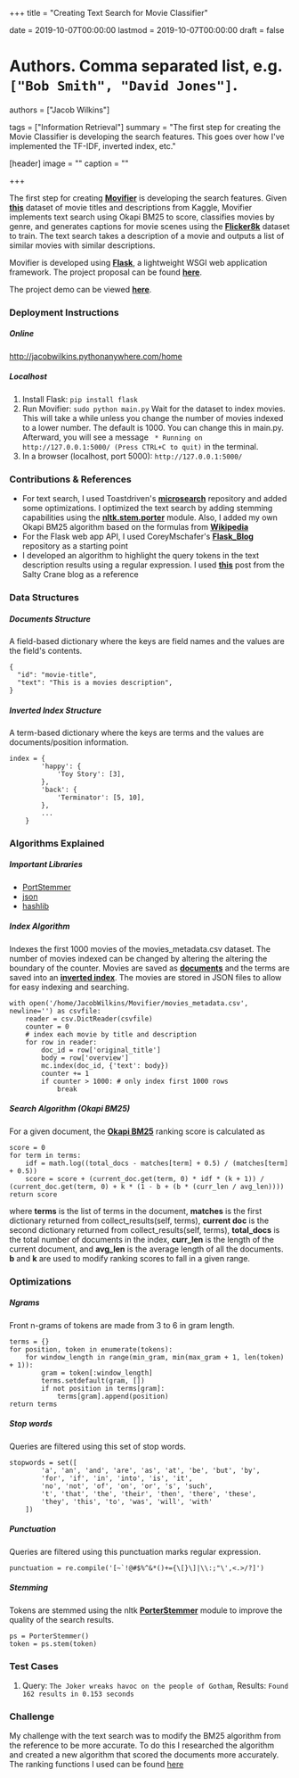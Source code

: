 +++
title = "Creating Text Search for Movie Classifier"

date = 2019-10-07T00:00:00
lastmod = 2019-10-07T00:00:00
draft = false

# Authors. Comma separated list, e.g. `["Bob Smith", "David Jones"]`.
authors = ["Jacob Wilkins"]

tags = ["Information Retrieval"]
summary = "The first step for creating the Movie Classifier is developing the search features. This goes over how I've implemented the TF-IDF, inverted index, etc."

[header]
image = ""
caption = ""

+++

The first step for creating **[Movifier](https://github.com/JacobAWilkins/Movifier)** is developing the search features. Given **[this](https://www.kaggle.com/rounakbanik/the-movies-dataset)** dataset of movie titles and descriptions from Kaggle, Movifier implements text search using Okapi BM25 to score, classifies movies by genre, and generates captions for movie scenes using the **[Flicker8k](http://academictorrents.com/details/9dea07ba660a722ae1008c4c8afdd303b6f6e53b)** dataset to train. The text search takes a description of a movie and outputs a list of similar movies with similar descriptions. 

Movifier is developed using **[Flask](https://www.fullstackpython.com/flask.html)**, a lightweight WSGI web application framework. The project proposal can be found **[here](https://docs.google.com/document/d/1uDnyLfvAJTHSIp2gLQYVDAONRQX91yI2uVtycHrf1pE/edit?usp=sharing)**.

The project demo can be viewed **[here](https://youtu.be/DVKHCncddg8)**.

### Deployment Instructions
##### Online
http://jacobwilkins.pythonanywhere.com/home
##### Localhost
1. Install Flask:
```pip install flask```
2. Run Movifier:
```sudo python main.py```
   Wait for the dataset to index movies. This will take a while unless you change the number of movies indexed to a lower number. The default is 1000. You can change this in main.py. Afterward, you will see a message ``` * Running on http://127.0.0.1:5000/ (Press CTRL+C to quit)``` in the terminal.
3. In a browser (localhost, port 5000):
```http://127.0.0.1:5000/```

### Contributions & References
* For text search, I used Toastdriven's **[microsearch](https://github.com/toastdriven/microsearch)** repository and added some optimizations. I optimized the text search by adding stemming capabilities using the **[nltk.stem.porter](https://www.nltk.org/_modules/nltk/stem/porter.html)** module. Also, I added my own Okapi BM25 algorithm based on the formulas from **[Wikipedia](https://en.wikipedia.org/wiki/Okapi_BM25#The_ranking_function)**
* For the Flask web app API, I used CoreyMschafer's **[Flask_Blog](https://github.com/CoreyMSchafer/code_snippets/tree/master/Python/Flask_Blog)** repository as a starting point
* I developed an algorithm to highlight the query tokens in the text description results using a regular expression. I used **[this](https://www.saltycrane.com/blog/2007/10/using-pythons-finditer-to-highlight/)** post from the Salty Crane blog as a reference

### Data Structures
##### Documents Structure
A field-based dictionary where the keys are field names and the values are the field's contents.
```
{
  "id": "movie-title",
  "text": "This is a movies description",
}
```
##### Inverted Index Structure
A term-based dictionary where the keys are terms and the values are documents/position information.
```
index = {
        'happy': {
            'Toy Story': [3],
        },
        'back': {
            'Terminator': [5, 10],
        },
        ...
    }
```
### Algorithms Explained
##### Important Libraries
* [PortStemmer](http://www.nltk.org/howto/stem.html)
* [json](https://www.json.org/json-en.html)
* [hashlib](https://docs.python.org/3/library/hashlib.html)
##### Index Algorithm
Indexes the first 1000 movies of the movies_metadata.csv dataset. The number of movies indexed can be changed by altering the altering the boundary of the counter. Movies are saved as **[documents](#Documents-Structure)** and the terms are saved into an **[inverted index](#Inverted-Index-Structure)**. The movies are stored in JSON files to allow for easy indexing and searching.
```
with open('/home/JacobWilkins/Movifier/movies_metadata.csv', newline='') as csvfile:
    reader = csv.DictReader(csvfile)
    counter = 0
    # index each movie by title and description
    for row in reader:
        doc_id = row['original_title']
        body = row['overview']
        mc.index(doc_id, {'text': body})
        counter += 1
        if counter > 1000: # only index first 1000 rows
            break
```
##### Search Algorithm (Okapi BM25)
For a given document, the **[Okapi BM25](https://en.wikipedia.org/wiki/Okapi_BM25#The_ranking_function)** ranking score is calculated as
```
score = 0
for term in terms:
    idf = math.log((total_docs - matches[term] + 0.5) / (matches[term] + 0.5))
    score = score + (current_doc.get(term, 0) * idf * (k + 1)) / (current_doc.get(term, 0) + k * (1 - b + (b * (curr_len / avg_len))))
return score
```
where **terms** is the list of terms in the document, **matches** is the first dictionary returned from collect_results(self, terms), **current doc** is the second dictionary returned from collect_results(self, terms), **total_docs** is the total number of documents in the index, **curr_len** is the length of the current document, and **avg_len** is the average length of all the documents. **b** and **k** are used to modify ranking scores to fall in a given range.
### Optimizations
##### Ngrams
Front n-grams of tokens are made from 3 to 6 in gram length.
```
terms = {}
for position, token in enumerate(tokens):
    for window_length in range(min_gram, min(max_gram + 1, len(token) + 1)):
        gram = token[:window_length]
        terms.setdefault(gram, [])
        if not position in terms[gram]:
            terms[gram].append(position)
return terms
```
##### Stop words
Queries are filtered using this set of stop words.
```
stopwords = set([
        'a', 'an', 'and', 'are', 'as', 'at', 'be', 'but', 'by',
        'for', 'if', 'in', 'into', 'is', 'it',
        'no', 'not', 'of', 'on', 'or', 's', 'such',
        't', 'that', 'the', 'their', 'then', 'there', 'these',
        'they', 'this', 'to', 'was', 'will', 'with'
    ])
```
##### Punctuation
Queries are filtered using this punctuation marks regular expression.
```
punctuation = re.compile('[~`!@#$%^&*()+={\[}\]|\\:;"\',<.>/?]')
```
##### Stemming
Tokens are stemmed using the nltk **[PorterStemmer](https://www.nltk.org/_modules/nltk/stem/porter.html)** module to improve the quality of the search results.
```
ps = PorterStemmer()
token = ps.stem(token)
```
### Test Cases
1. Query: ```The Joker wreaks havoc on the people of Gotham```, Results: ```Found 162 results in 0.153 seconds```

### Challenge
My challenge with the text search was to modify the BM25 algorithm from the reference to be more accurate. To do this I researched the algorithm and created a new algorithm that scored the documents more accurately. The ranking functions I used can be found [here](https://en.wikipedia.org/wiki/Okapi_BM25#The_ranking_function)
